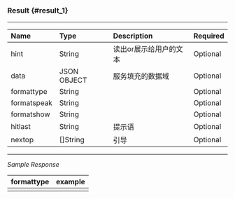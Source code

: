 ### Result {#result_1}

---

| Name | Type | Description | Required |
| :--- | :--- | :--- | :--- |
| hint | String | 读出or展示给用户的文本 | Optional |
| data | JSON OBJECT | 服务填充的数据域 | Optional |
| formattype | String |  | Optional |
| formatspeak | String |  | Optional |
| formatshow | String |  | Optional |
| hitlast | String | 提示语 | Optional |
| nextop | \[\]String | 引导 | Optional |

---

_Sample Response_

| formattype | example |
| :--- | :--- |
|  |  |

```

```

